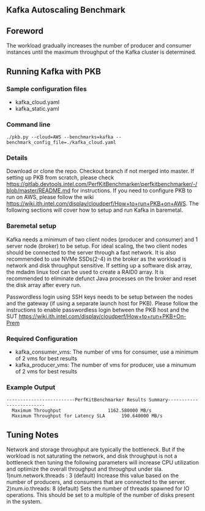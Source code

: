 ## Kafka Autoscaling Benchmark

## Foreword
The workload gradually increases the number of producer and consumer instances until the maximum throughput of the Kafka cluster is determined.

## Running Kafka with PKB
### Sample configuration files 
* kafka_cloud.yaml
* kafka_static.yaml

### Command line
```
./pkb.py --cloud=AWS --benchmarks=kafka --benchmark_config_file=./kafka_cloud.yaml
```

### Details
Download or clone the repo. Checkout branch if not merged into master. If setting up PKB from scratch, please check https://gitlab.devtools.intel.com/PerfKitBenchmarker/perfkitbenchmarker/-/blob/master/README.md for instructions. If you need to configure PKB to run on AWS, please follow the wiki https://wiki.ith.intel.com/display/cloudperf/How+to+run+PKB+on+AWS. The following sections will cover how to setup and run Kafka in baremetal.

### Baremetal setup
Kafka needs a minimum of two client nodes (producer and consumer) and 1 server node (broker) to be setup. For ideal scaling, the two client nodes should be connected to the server through a fast network. It is also recommended to use NVMe SSDs(2-4) in the broker as the workload is network and disk throughput sensitive. If setting up a software disk array, the mdadm linux tool can be used to create a RAID0 array. It is recommended to eliminate defunct Java processes on the broker and reset the disk array after every run.

Passwordless login using SSH keys needs to be setup between the nodes and the gateway (if using a separate launch host for PKB). Please follow the instructions to enable passwordless login between the PKB host and the SUT https://wiki.ith.intel.com/display/cloudperf/How+to+run+PKB+On-Prem
   

### Required Configuration
* kafka_consumer_vms: The number of vms for consumer, use a minimum of 2 vms for best results
* kafka_producer_vms: The number of vms for producer, use a minumum of 2 vms for best results

### Example Output
```
-------------------------PerfKitBenchmarker Results Summary-------------------------
  Maximum Throughput                 1162.580000 MB/s
  Maximum Throughput for Latency SLA      190.640000 MB/s
```

## Tuning Notes
Network and storage throughput are typically the bottleneck. But if the workload is not saturating the network, and disk throughput is not a bottleneck then tuning the following parameters will increase CPU utilization and optimize the overall throughput and throughput under sla.
1)num.network.threads : 3 (default)
Increase this value based on the number of producers, and consumers that are connected to the server. 
2)num.io.threads: 8 (default) 
Sets the number of threads spawned for IO operations. This should be set to a multiple of the number of disks present in the system.

